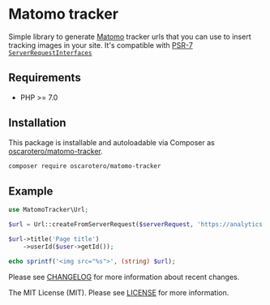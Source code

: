 # Matomo tracker

Simple library to generate [Matomo](https://matomo.org/) tracker urls that you can use to insert tracking images in your site.
It's compatible with [PSR-7 `ServerRequestInterfaces`](https://www.php-fig.org/psr/psr-7/#321-psrhttpmessageserverrequestinterface)

## Requirements

* PHP >= 7.0

## Installation

This package is installable and autoloadable via Composer as [oscarotero/matomo-tracker](https://packagist.org/packages/oscarotero/matomo-tracker).

```sh
composer require oscarotero/matomo-tracker
```

## Example

```php
use MatomoTracker\Url;

$url = Url::createFromServerRequest($serverRequest, 'https://analytics.example.com/piwik.php', 1);

$url->title('Page title')
    ->userId($user->getId());

echo sprintf('<img src="%s">', (string) $url);
```


Please see [CHANGELOG](CHANGELOG.md) for more information about recent changes.

The MIT License (MIT). Please see [LICENSE](LICENSE) for more information.
